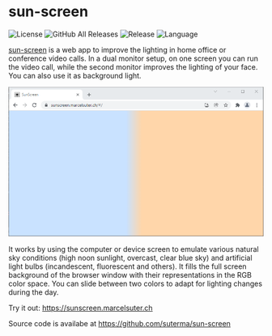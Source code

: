# sun-screen
![License](https://img.shields.io/github/license/suterma/sun-screen.svg)
![GitHub All Releases](https://img.shields.io/github/downloads/suterma/sun-screen/total.svg)
![Release](https://img.shields.io/github/release/suterma/sun-screen.svg)
![Language](https://img.shields.io/github/languages/top/suterma/sun-screen.svg)

[sun-screen](https://sunscreen.marcelsuter.ch) is a web app to improve the lighting in home office or
conference video calls. In a dual monitor setup, on one screen you
can run the video call, while the second monitor improves the
lighting of your face. You can also use it as background light.

![Visual Functioning Overview](/public/img/screenshot/sun-screen-featured-graphic.png)

It works by using the computer or device screen to emulate various
natural sky conditions (high noon sunlight, overcast, clear blue
sky) and artificial light bulbs (incandescent, fluorescent and
others). It fills the full screen background of the browser window
with their representations in the RGB color space. You can slide
between two colors to adapt for lighting changes during the day.

Try it out: https://sunscreen.marcelsuter.ch

Source code is availabe at https://github.com/suterma/sun-screen
